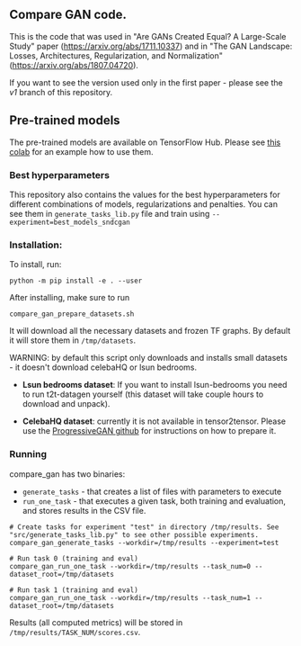 ## Compare GAN code.

This is the code that was used in "Are GANs Created Equal? A Large-Scale Study"
paper (https://arxiv.org/abs/1711.10337) and in "The GAN Landscape: Losses,
Architectures, Regularization, and Normalization"
(https://arxiv.org/abs/1807.04720).

If you want to see the version used only in the first paper - please see the
*v1* branch of this repository.

## Pre-trained models

The pre-trained models are available on TensorFlow Hub. Please see
[this colab](https://colab.research.google.com/github/google/compare_gan/blob/master/compare_gan/src/tfhub_models.ipynb)
for an example how to use them.

### Best hyperparameters

This repository also contains the values for the best hyperparameters for
different combinations of models, regularizations and penalties. You can see
them in `generate_tasks_lib.py` file and train using
`--experiment=best_models_sndcgan`

### Installation:

To install, run:

```shell
python -m pip install -e . --user
```

After installing, make sure to run

```shell
compare_gan_prepare_datasets.sh
```

It will download all the necessary datasets and frozen TF graphs. By default it
will store them in `/tmp/datasets`.

WARNING: by default this script only downloads and installs small datasets - it
doesn't download celebaHQ or lsun bedrooms.

*   **Lsun bedrooms dataset**: If you want to install lsun-bedrooms you need to
    run t2t-datagen yourself (this dataset will take couple hours to download
    and unpack).

*   **CelebaHQ dataset**: currently it is not available in tensor2tensor. Please
    use the
    [ProgressiveGAN github](https://github.com/tkarras/progressive_growing_of_gans)
    for instructions on how to prepare it.

### Running

compare_gan has two binaries:

*   `generate_tasks` - that creates a list of files with parameters to execute
*   `run_one_task` - that executes a given task, both training and evaluation,
    and stores results in the CSV file.

```shell
# Create tasks for experiment "test" in directory /tmp/results. See "src/generate_tasks_lib.py" to see other possible experiments.
compare_gan_generate_tasks --workdir=/tmp/results --experiment=test

# Run task 0 (training and eval)
compare_gan_run_one_task --workdir=/tmp/results --task_num=0 --dataset_root=/tmp/datasets

# Run task 1 (training and eval)
compare_gan_run_one_task --workdir=/tmp/results --task_num=1 --dataset_root=/tmp/datasets
```

Results (all computed metrics) will be stored in
`/tmp/results/TASK_NUM/scores.csv`.
